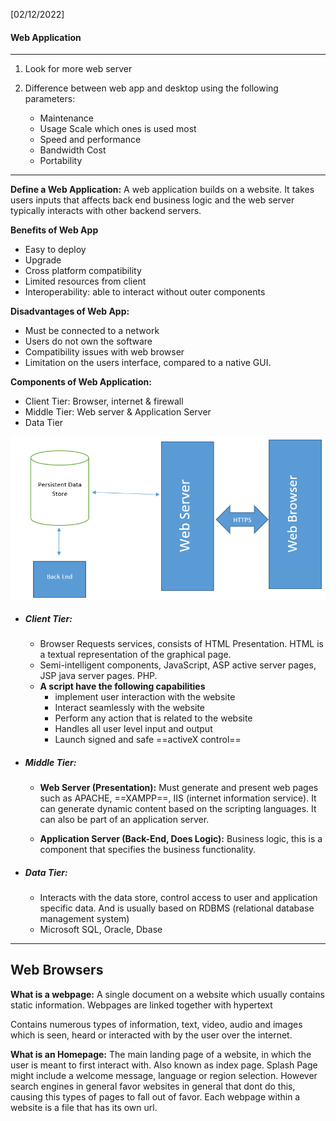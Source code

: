 [02/12/2022]

#### Web Application 

--- 
1. Look for more web server

2. Difference between web app and desktop using the following parameters:
	- Maintenance
	- Usage Scale which ones is used most
	- Speed and performance
	- Bandwidth Cost
	- Portability 


--- 

**Define a Web Application:**
A web application builds on a website. It takes users inputs that affects back end  business logic and the web server typically interacts with other backend servers.

**Benefits of Web App**
- Easy to deploy
- Upgrade
- Cross platform compatibility 
- Limited resources from client
- Interoperability: able to interact without outer components

**Disadvantages of Web App:**
- Must be connected to a network 
- Users do not own the software
- Compatibility issues with web browser
- Limitation on the users interface, compared to a native GUI. 


**Components of Web Application:**
- Client Tier: Browser, internet & firewall
- Middle Tier: Web server & Application Server
- Data Tier

![](Pasted%20image%2020221202102924.png)


- ##### Client Tier:
	- Browser Requests  services, consists of HTML Presentation. HTML is a textual representation of the graphical page.
	- Semi-intelligent components, JavaScript, ASP active server pages, JSP java server pages. PHP.
	- **A script have the following capabilities**
		- implement user interaction with the website
		- Interact seamlessly with the website
		- Perform any action that is related to the website
		- Handles all user level input and output
		- Launch signed and safe ==activeX control==
- ##### Middle Tier: 
	- **Web Server (Presentation):** Must generate and present web pages such as APACHE, ==XAMPP==, IIS (internet information service). It can generate dynamic content based on the scripting languages. It can also be part of an application server.
	
	- **Application Server (Back-End, Does Logic):** Business logic, this is a component that specifies the business functionality. 
- ##### Data Tier:
	-  Interacts with the data store, control access to user and application specific data.  And is usually based on RDBMS (relational database management system)
	- Microsoft SQL, Oracle, Dbase


---

## Web Browsers


**What is a webpage:**
A single document on a website which usually contains static information. Webpages are linked together with hypertext

Contains numerous types of information, text, video, audio and images which is seen, heard or interacted with by the user over the internet. 

**What is an Homepage:**
The main landing page of a website, in which the user is meant to first interact with.                Also known as index page. Splash Page might include a welcome message, language or region selection. However search engines in general favor websites in general that dont do this, causing this types of pages to fall out of favor.  Each webpage within a website is a file that has its own url.